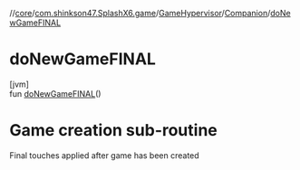 //[core](../../../../index.md)/[com.shinkson47.SplashX6.game](../../index.md)/[GameHypervisor](../index.md)/[Companion](index.md)/[doNewGameFINAL](do-new-game-f-i-n-a-l.md)

# doNewGameFINAL

[jvm]\
fun [doNewGameFINAL](do-new-game-f-i-n-a-l.md)()

# Game creation sub-routine

Final touches applied after game has been created
